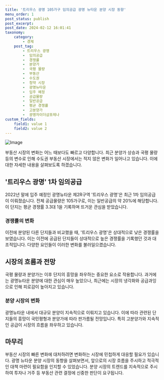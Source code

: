 ```yaml
---
title: '트리우스 광명 105가구 임의공급 광명 뉴타운 분양 시장 동향'
menu_order: 1
post_status: publish
post_excerpt: 
post_date: 2024-02-12 16:01:41
taxonomy:
    category:
        - 경제
    post_tag:
        - 트리우스 광명
        -  임의공급
        -  경쟁률
        -  분양가
        -  국평 물량
        -  부동산
        -  수도권
        -  청약 시장
        -  광명뉴타운
        -  입주 예정
        -  공급물량
        -  일반공급
        -  평균 경쟁률
        -  고분양가
        -  광명자이더샵포레나
custom_fields:
    field1: value 1
    field2: value 2
---
```


![Image](https://imgnews.pstatic.net/image/031/2024/02/12/0000811966_001_20240212050601097.jpg?type=w647)

부동산 시장의 변화는 어느 때보다도 빠르고 다양합니다. 최근 분양가 상승과 국평 물량 등의 변수로 인해 수도권 부동산 시장에서는 적지 않은 변화가 일어나고 있습니다. 이에 대한 자세한 내용을 살펴보도록 하겠습니다.
## '트리우스 광명' 1차 임의공급
2022년 말에 입주 예정인 광명뉴타운 제2R구역 '트리우스 광명'은 최근 1차 임의공급이 이뤄졌습니다. 전체 공급물량은 105가구로, 이는 일반공급의 약 20%에 해당합니다. 이 단지는 평균 경쟁률 3.3대 1을 기록하며 뜨거운 관심을 받았습니다.
### 경쟁률의 변화
이전에 분양된 다른 단지들과 비교했을 때, '트리우스 광명'은 상대적으로 낮은 경쟁률을 보였습니다. 이는 이전에 공급된 단지들이 상대적으로 높은 경쟁률을 기록했던 것과 대조적입니다. 다양한 요인들이 이러한 변화를 불러일으켰습니다.
## 시장의 흐름과 전망
국평 물량과 분양가는 이후 단지의 흥망을 좌우하는 중요한 요소로 작용합니다. 과거에는 광명뉴타운 분양에 대한 관심이 매우 높았으나, 최근에는 시장의 냉각화와 공급과잉으로 인해 피로감이 높아지고 있습니다.
### 분양 시장의 변화
광명뉴타운 내에서 대규모 분양이 지속적으로 이뤄지고 있습니다. 이에 따라 관련된 단지들의 흥망이 국민평형과 분양가에 따라 판가름될 전망입니다. 특히 고분양가와 지속적인 공급이 시장의 흐름을 좌우하고 있습니다.
## 마무리
부동산 시장의 빠른 변화에 대처하려면 변화하는 시장에 민첩하게 대응할 필요가 있습니다. 광명 뉴타운 분양 시장의 동향을 살펴보면서, 앞으로의 시장 흐름을 주시하고 적극적인 대책 마련이 필요함을 인지할 수 있었습니다. 분양 시장의 트렌드를 지속적으로 주시하여 투자나 거주 등 부동산 관련 결정에 신중한 판단이 요구됩니다.
